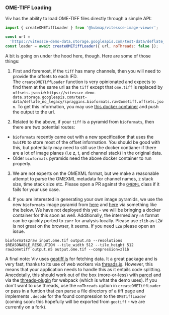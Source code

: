 ### OME-TIFF Loading

Viv has the ability to load OME-TIFF files directly through a simple API:

```javascript
import { createOMETiffLoader } from '@hubmap/vitessce-image-viewer';

const url =
  'https://vitessce-demo-data.storage.googleapis.com/test-data/deflate_no_legacy/spraggins.bioformats.raw2ometiff.ome.tif';
const loader = await createOMETiffLoader({ url, noThreads: false });
```

A bit is going on under the hood here, though. Here are some of those things:

1. First and foremost, if the `tiff` has many channels, then you will need to provide the offsets to each IFD.  
   The `createOMETiffLoader` function is very opinionated and expects to find them at the same url as the `tiff` except that `ome.tiff` is replaced by `offsets.json` i.e `https://vitessce-demo-data.storage.googleapis.com/test-data/deflate_no_legacy/spraggins.bioformats.raw2ometiff.offsets.json`. To get this information, you may use [this docker container](https://hub.docker.com/r/hubmap/portal-container-ome-tiff-offsets) and push the output to the url.

2. Related to the above, if your `tiff` is a pyramid from `bioformats`, then there are two potential routes:

- `bioformats` recently came out with a new specification that uses the `SubIFD` to store most of the offset information. You should be good with this, but potentially may need to still use the docker contianer if there are a lot of image planes (i.e z, t, and channel stack) in the original data.
- Older `bioformats` pyramids need the above docker container to run properly.

3. We are not experts on the OMEXML format, but we make a reasonable attempt to parse the OMEXML metadata for channel names, z stack size, time stack size etc. Please open a PR against the [`OMEXML`](https://github.com/hubmapconsortium/vitessce-image-viewer/tree/master/src/loaders/omeXML.js) class if it fails for your use case.

4. If you are interested in generating your own image pyramids, we use the new `bioformats` image pyramid from [here](https://github.com/glencoesoftware/bioformats2raw) and [here](https://github.com/glencoesoftware/raw2ometiff) via something like the below. We have not deployed this yet - we will be bringing a docker container for this soon as well. Additionally, the intermediary `n5` format can be quickly ported to `zarr` for analysis locally. Please use `zlib` as `LZW` is not great on the browser, it seems. If you need `LZW` please open an issue.

```shell
bioformats2raw input.ome.tif output.n5 --resolutions $REASONABLE_RESOLUTION --tile_width 512 --tile_height 512
raw2ometiff output.n5 output.ome.tif --compression=zlib
```

A final note: Viv uses [geotiff.js](https://github.com/geotiffjs/geotiff.js) for fetching data. It a great package and is very fast, thanks to its use of web workers via [threads.js](https://github.com/andywer/threads.js). However, this means that your application needs to handle this as it entails code splitting. Anecdotally, this should work out of the box (more-or-less) with [parcel](https://github.com/parcel-bundler/parcel) and via the [threads-plugin](https://github.com/andywer/threads-plugin) for webpack (which is what the demo uses). If you don't want to use threads, use the `noThreads` uption in `createOMETiffLoader` or pass in a funtion that can parse a file directory of a tiff page and implements `.decode` for the found compression to the `OMETiffLoader` (coming soon: this hopefully will be exported from `geotiff` - we are currently on a fork).
